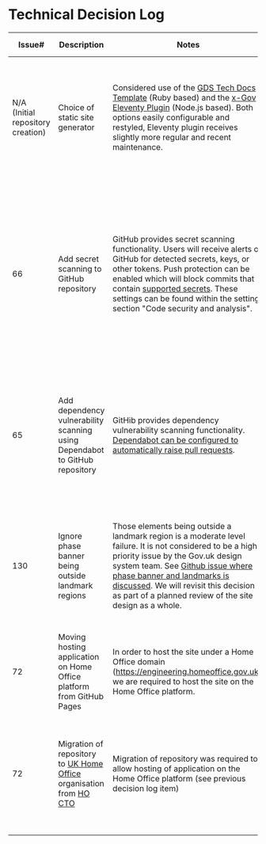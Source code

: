 # Technical Decision Log

| Issue# | Description                                                                 | Notes                                                                                                                                                                                                                                                                                                                                                                                                                | Decision                                                                                                                                                                                                                    | Decision Date | Further Information |
|--------|-----------------------------------------------------------------------------|----------------------------------------------------------------------------------------------------------------------------------------------------------------------------------------------------------------------------------------------------------------------------------------------------------------------------------------------------------------------------------------------------------------------|-----------------------------------------------------------------------------------------------------------------------------------------------------------------------------------------------------------------------------|------------|---------------------|
| N/A (Initial repository creation)     | Choice of static site generator                                    | Considered use of the [GDS Tech Docs Template](https://github.com/alphagov/tech-docs-template) (Ruby based) and the [x-Gov Eleventy Plugin](https://github.com/x-govuk/govuk-eleventy-plugin) (Node.js based). Both options easily configurable and restyled, Eleventy plugin receives slightly more regular and recent maintenance. | Use the x-Gov Eleventy Plugin for creation of this site, due to better inhouse familiarity with Node.js and better record of plugin maintenance. | 2022-05-17 | None                |
| 66     | Add secret scanning to GitHub repository                                    | GitHub provides secret scanning functionality. Users will receive alerts on GitHub for detected secrets, keys, or other tokens. Push protection can be enabled which will block commits that contain [supported secrets](https://docs.github.com/en/code-security/secret-scanning/secret-scanning-patterns#supported-secrets). These settings can be found within the settings section "Code security and analysis". | Enable "Secret scanning" with "Push protection" within repository settings. Organisation administrators, repository administrators and teams with the security manager role will receive alerts when scan detects a secret. | 2023-06-01 | None                |
| 65     | Add dependency vulnerability scanning using Dependabot to GitHub repository | GitHib provides dependency vulnerability scanning functionality. [Dependabot can be configured to automatically raise pull requests](https://docs.github.com/en/enterprise-cloud@latest/code-security/dependabot/dependabot-version-updates/configuring-dependabot-version-updates).                                                                                                                                 | Dependabot configured to scan npm dependencies daily and github-actions dependencies weekly. These differ due to anticipated update cadence.                                                                                | 2023-06-02 | None                |
| 130    | Ignore phase banner being outside landmark regions                          | Those elements being outside a landmark region is a moderate level failure. It is not considered to be a high priority issue by the Gov.uk design system team. See [Github issue where phase banner and landmarks is discussed](https://github.com/alphagov/govuk-frontend/issues/1604). We will revisit this decision as part of a planned review of the site design as a whole.                                    | Axe-core has been configured to ignore elements with a `data-axe-exclude` attribute. This has been added to the phase banner and breadcrumbs.                                                                               | 2023-06-16 | None                |
| 72 | Moving hosting application on Home Office platform from GitHub Pages | In order to host the site under a Home Office domain (https://engineering.homeoffice.gov.uk), we are required to host the site on the Home Office platform. | Deployment actions updated to deploy to Home Office platform. | 2023-06-13 | None |  
| 72 | Migration of repository to [UK Home Office](https://github.com/UKHomeOffice) organisation from [HO CTO](https://github.com/HO-CTO/) | Migration of repository was required to allow hosting of application on the Home Office platform (see previous decision log item)  | Migration of repository to  [UK Home Office](https://github.com/UKHomeOffice//engineering-guidance-and-standards). The [previous repository location](https://github.com/HO-CTO/engineering-guidance-and-standards) has been updated to provide a redirection to the new location. | 2023-06-13 | None | 
